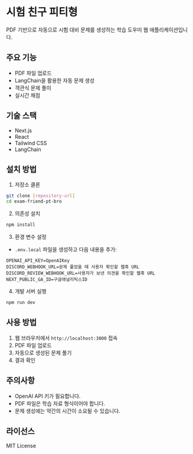# 시험 친구 피티형

PDF 기반으로 자동으로 시험 대비 문제를 생성하는 학습 도우미 웹 애플리케이션입니다.

## 주요 기능

- PDF 파일 업로드
- LangChain을 활용한 자동 문제 생성
- 객관식 문제 풀이
- 실시간 채점

## 기술 스택

- Next.js
- React
- Tailwind CSS
- LangChain

## 설치 방법

1. 저장소 클론

```bash
git clone [repository-url]
cd exam-friend-pt-bro
```

2. 의존성 설치

```bash
npm install
```

3. 환경 변수 설정

- `.env.local` 파일을 생성하고 다음 내용을 추가:

```
OPENAI_API_KEY=OpenAIKey
DISCORD_WEBHOOK_URL=문제 풀었을 때 사용자 확인할 웹훅 URL
DISCORD_REVIEW_WEBHOOK_URL=사용자가 보낸 의견을 확인할 웹훅 URL
NEXT_PUBLIC_GA_ID=구글애널리틱스ID

```

4. 개발 서버 실행

```bash
npm run dev
```

## 사용 방법

1. 웹 브라우저에서 `http://localhost:3000` 접속
2. PDF 파일 업로드
3. 자동으로 생성된 문제 풀기
4. 결과 확인

## 주의사항

- OpenAI API 키가 필요합니다.
- PDF 파일은 학습 자료 형식이어야 합니다.
- 문제 생성에는 약간의 시간이 소요될 수 있습니다.

## 라이선스

MIT License
